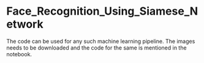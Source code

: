 # Face_Recognition_Using_Siamese_Network

The code can be used for any such machine learning pipeline. The images needs to be downloaded and the code for the same is mentioned in the notebook.
